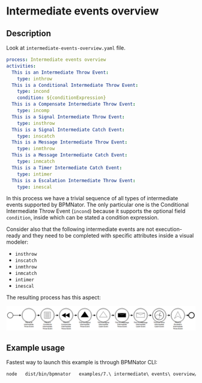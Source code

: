# Intermediate events overview

## Description

Look at `intermediate-events-overview.yaml` file.

```YAML
process: Intermediate events overview
activities:
  This is an Intermediate Throw Event:
    type: inthrow
  This is a Conditional Intermediate Throw Event:
    type: incond
    condition: ${conditionExpression}
  This is a Compensate Intermediate Throw Event:
    type: incomp
  This is a Signal Intermediate Throw Event:
    type: insthrow
  This is a Signal Intermediate Catch Event:
    type: inscatch
  This is a Message Intermediate Throw Event:
    type: inmthrow
  This is a Message Intermediate Catch Event:
    type: inmcatch
  This is a Timer Intermediate Catch Event:
    type: intimer
  This is a Escalation Intermediate Throw Event:
    type: inescal
```

In this process we have a trivial sequence of all types of intermediate events supported by BPMNator. The only particular one is the Conditional Intermediate Throw Event (`incond`) because it supports the optional field `condition`, inside which can be stated a condition expression.

Consider also that the following intermediate events are not execution-ready and they need to be completed with specific attributes inside a visual modeler:

- `insthrow`
- `inscatch`
- `inmthrow`
- `inmcatch`
- `intimer`
- `inescal`

The resulting process has this aspect:

![Intermediate events overview](intermediate-events-overview.png?raw=true)

## Example usage
Fastest way to launch this example is through BPMNator CLI:

```BASH
node   dist/bin/bpmnator   examples/7.\ intermediate\ events\ overview/intermediate-events-overview.yaml   examples/7.\ intermediate\ events\ overview/intermediate-events-overview.bpmn
```